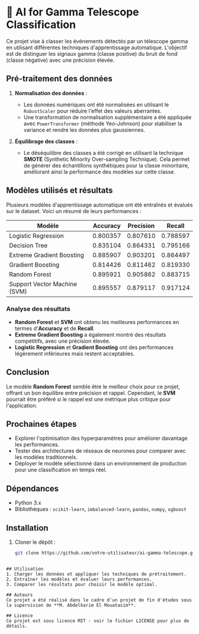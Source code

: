 # 🏥 AI for Gamma Telescope Classification
Ce projet vise à classer les événements détectés par un télescope gamma en utilisant différentes techniques d'apprentissage automatique. L'objectif est de distinguer les signaux gamma (classe positive) du bruit de fond (classe négative) avec une précision élevée.

## Pré-traitement des données

1. **Normalisation des données** : 
   - Les données numériques ont été normalisées en utilisant le `RobustScaler` pour réduire l'effet des valeurs aberrantes.
   - Une transformation de normalisation supplémentaire a été appliquée avec `PowerTransformer` (méthode Yeo-Johnson) pour stabiliser la variance et rendre les données plus gaussiennes.

2. **Équilibrage des classes** :
   - Le déséquilibre des classes a été corrigé en utilisant la technique **SMOTE** (Synthetic Minority Over-sampling Technique). Cela permet de générer des échantillons synthétiques pour la classe minoritaire, améliorant ainsi la performance des modèles sur cette classe.

## Modèles utilisés et résultats

Plusieurs modèles d'apprentissage automatique ont été entraînés et évalués sur le dataset. Voici un résumé de leurs performances :

| Modèle                        | Accuracy | Precision | Recall |
|-------------------------------|----------|-----------|--------|
| Logistic Regression           | 0.800357 | 0.807610  | 0.788597 |
| Decision Tree                 | 0.835104 | 0.864331  | 0.795166 |
| Extreme Gradient Boosting     | 0.885907 | 0.903201  | 0.864497 |
| Gradient Boosting             | 0.814426 | 0.811462  | 0.819330 |
| Random Forest                 | 0.895921 | 0.905862  | 0.883715 |
| Support Vector Machine (SVM)  | 0.895557 | 0.879117  | 0.917124 |

### Analyse des résultats
- **Random Forest** et **SVM** ont obtenu les meilleures performances en termes d'**Accuracy** et de **Recall**.
- **Extreme Gradient Boosting** a également montré des résultats compétitifs, avec une précision élevée.
- **Logistic Regression** et **Gradient Boosting** ont des performances légèrement inférieures mais restent acceptables.

## Conclusion
Le modèle **Random Forest** semble être le meilleur choix pour ce projet, offrant un bon équilibre entre précision et rappel. Cependant, le **SVM** pourrait être préféré si le rappel est une métrique plus critique pour l'application.

## Prochaines étapes
- Explorer l'optimisation des hyperparamètres pour améliorer davantage les performances.
- Tester des architectures de réseaux de neurones pour comparer avec les modèles traditionnels.
- Déployer le modèle sélectionné dans un environnement de production pour une classification en temps réel.

## Dépendances
- Python 3.x
- Bibliothèques : `scikit-learn`, `imbalanced-learn`, `pandas`, `numpy`, `xgboost`

## Installation
1. Cloner le dépôt :
   ```bash
   git clone https://github.com/votre-utilisateur/ai-gamma-telescope.git

```

## Utilisation
1. Charger les données et appliquer les techniques de prétraitement.
2. Entraîner les modèles et évaluer leurs performances.
3. Comparer les résultats pour choisir le modèle optimal.

## Auteurs
Ce projet a été réalisé dans le cadre d'un projet de fin d'études sous la supervision de **M. Abdelkarim El Mouatasim**.

## Licence
Ce projet est sous licence MIT - voir le fichier LICENSE pour plus de détails.



